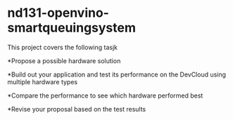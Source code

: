 # nd131-openvino-smartqueuingsystem

This project covers the following tasjk

*Propose a possible hardware solution

*Build out your application and test its performance on the DevCloud using multiple hardware types

*Compare the performance to see which hardware performed best

*Revise your proposal based on the test results
